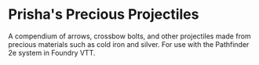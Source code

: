 # Prisha's Precious Projectiles

A compendium of arrows, crossbow bolts, and other projectiles made from precious materials such as cold iron and silver. For use with the Pathfinder 2e system in Foundry VTT.
